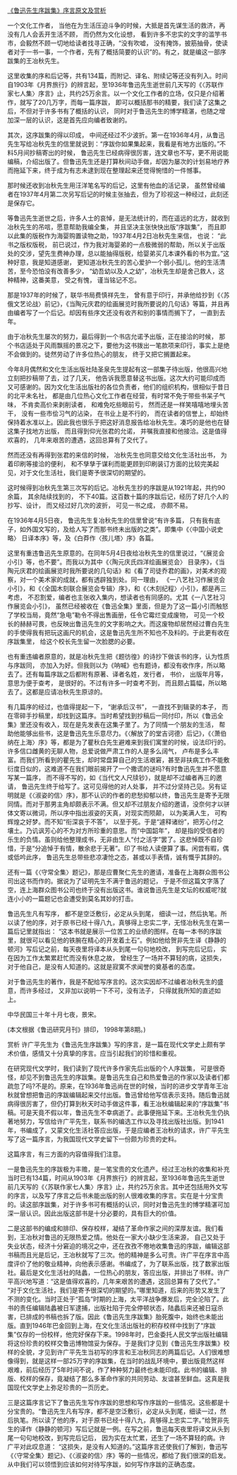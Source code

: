 [《鲁迅先生序跋集》序言原文及赏析](https://www.vrrw.net/wx/14279.html)

一个文化工作者， 当他在为生活压迫斗争的时候，大抵是首先谋生活的救济，再没有几人会丢开生活不顾， 而仍然为文化设想， 看到许多不忠实的文字的滥竽书市，会毅然不顾一切地给读者找寻正确，“没有吹嘘， 没有掩饰，披筋抽骨，使读者对于一书一事，一个作者，先有了概括简要的认识”的。有之，就是编这一部序跋集的王冶秋先生。

这里收集的序和后记等，共有134篇，而附记、译名、附续记等还没有列入。时间自1903年《月界旅行》的辨言起，至1936年鲁迅先生逝世前几天写的《〈苏联作家七人集〉序言》止，共约25万余言。以一个文化工作者的立场，仅只是介绍著作，就写了20几万字，而每一篇序跋， 即可以概括那书的精要，我们读了这集之后，不但对于许多书有了概括的认识， 同时对于鲁迅先生的博学精湛，也随之增加深一层的认识，这是首先应向编者致谢的。

其次，这序跋集的得以印成， 中间还经过不少波折。第一在1936年4月，从鲁迅先生写给冶秋先生的信里就说到：“序跋你如果集起来，我看是有地方出版的。”不料5月间抄稿寄出的时候， 鲁迅先生已经病得很厉害，连文章也不写，更不用说能编稿，介绍出版了。但鲁迅先生还是打算秋间动手做，却因为屡次的计划易地疗养而拖延下来，终于成为有志未逮到现在整理起来还觉得惋惜的一件憾事。

那时候还收到冶秋先生用汪洋笔名写的后记，这里有他血的活记录， 虽然曾经编者在1937年4月第二次另写后记的时候主张抽去，但为了珍视这一种经过，此刻还是保存它。

等鲁迅先生逝世之后，许多人士的哀悼，是无法统计的，而在遥远的北方，就收到冶秋先生的吊唁，愿意帮助我编全集， 并且坚决主张快快出版“序跋集”， 而且即以此集的版税作为海婴购置读物之助，1937年4月2日冶秋先生来信， 也说： “此书之版权版税， 前已说过，作为我对海婴弟的一点极微弱的帮助，所以关于出版处的交涉，望先生费神办理，总以能抽得版税，给婴弟买几本课外看的书为宜。”这种好意，我是知道感谢， 更知道冶秋先生的苦心爱护一个弱小孤儿。他的生活清苦，至今恐怕没有改善多少， “幼吾幼以及人之幼”，冶秋先生却是舍己救人，这种精神，这番美意， 受之有愧， 谨当铭记不忘。

那是1937年的时候了，联华书局费慎祥先生， 曾有意于印行，并承他给抄到《〈苏俄文艺论战〉前记》，《当陶元庆君的绘画展览时我所要说的几句话》等篇，并且再由编者写了一个后记。却因有些序文还没有收齐和别的事情而搁下了， 一直到去年。



由于冶秋先生屡次的努力，最后得到一个书店允诺予出版，正在接洽的时候， 那个书店适处于风雨飘摇的景况之下，要他为这书拨出一笔款项来印行，事实上是绝不会做到的。徒然劳动了许多位热心的朋友， 终于又把它搁置起来。

今年8月偶然和文化生活出版社陆圣泉先生提起有这一部集子待出版，他很高兴地立刻把抄稿带了去，过了几天， 他告诉我愿意替这书出版。这次大约可能印成而又可感谢的。因为文化生活出版社的各位负责者，他们的组织机构，很相似于昔日的北平未名社， 都是由几位热心文化工作者在经营，有时常不免于带些书呆子气味， 不肯卖高价来剥削读者， 和难免吃些眼前亏， 然而还是一样笑嘻嘻地埋头苦干， 没有一些市侩习气的沾染， 在书业上是不行的， 而在读者的信誉上，却始终保持着水准以上。因此我也很乐于把这好消息报告给冶秋先生。凑巧的是他也在替这集子找地方出版， 而且得到仰光张君的允诺， 并嘱我直接和他接洽。这是值得欢喜的， 几年来艰苦的遭遇，这回总算有了交代了。

然而还没有再得到张君的来信的时候， 冶秋先生也同意交给文化生活社出书， 为着印刷等接洽的便利， 和不孳孳于谋利而能更顾到印刷装订方面的比较完美起见，对于文化生活社，我们是寄予很深切的期望的。

这时候得到冶秋先生第三次写的后记。冶秋先生抄的序跋是从1921年起，共约90余篇， 其余陆续找到的， 不下40篇。这百数十篇的序跋后记，经历了好几个人的抄写、设计， 而又经过好几次的波折， 可见一书之成， 亦颇不易。

在1936年4月5日夜， 鲁迅先生复冶秋先生的信里曾说“有许多篇， 只有我有底子，如外国文写的，及给人写了而那书终未出版的之类”。即集中《〈中国小说史略〉 日译本序》等，及《白莽作〈孩儿塔〉序》各篇。

这里有重违鲁迅先生原意的。在同年5月4日夜给冶秋先生的信里说过，“《展览会小引》等，也不要”。而我以为其中《〈陶元庆氏四洋绘画展览会〉 目录序》，《当陶元庆君的绘画展览时我所要说的几句话》和《看了司徒乔君的画》，对美术的观察，对一个美术家的成就，都有透辟独到处。同一理由， 《一八艺社习作展览会小引》，和《〈全国木刻联合展览会专辑〉序》，和《〈木刻纪程〉小引》，都是再三考虑， 不忍割爱，编者也主张收入集内，想读者也有同感的。尤其《一八艺社习作展览会小引》， 虽然已经被收在《鲁迅全集》里面，但是为了这一篇小引而触怒了学校当局，竟然“急电”勒令不得出售画册，任令它霉烂变成废物， 可见一个校长的赫赫可畏，也反映出鲁迅先生的文字影响之大。而这废物却居然经过曹白先生的手使得我有把玩这画尺的机会，这是鲁迅先生所不知也不及料的。于此更有收在序跋集里， 给这个校长先生留一次脸腮的必要。

也有重违编者原意的，就是冶秋先生把《题彷徨》的诗抄下做该书的序，认为性质与序跋同， 亦加入为好。但我则以为《呐喊》也有题诗，都没有收作序，所以略去了。还有每篇序跋之后都附有原著、译者名姓，发行者， 书价， 出版年月等，意思为便于查考， 是很好的。不过有许多一时查考不到， 而且颇占篇幅，所以略去了。这都是应请冶秋先生原谅的。

有几篇序的经过，也值得提起一下， “谢承后汉书”， 一直找不到辑录的本子， 而在零碎手抄稿里，却找到这篇序。当时希望找到抄稿后一同付印，所以《鲁迅全集》里还没有收入，现在是先发表在这集子里了。为了同情一个朋友的生活， 帮助他能够出些书，这是鲁迅先生乐意尽力。《〈解放了的堂吉诃德〉后记》，《〈萧伯纳在上海〉序》等，都是为了瞿秋白先生避难来到我们寓里的时候，设法印行的。许多信口雌黄的无聊人物，总爱说做严肃工作的人是多么阔气， 卢布是多么丰富。而我们所看到的瞿先生，却时常盘算自己的生活艰窘，甚至非扶病工作不能敷衍度日似的，这难道不在我们眼前揭开了一个撒谎的谜吗?有时鲁迅先生并不愿意写某一篇序， 而不得不写的，如《当代文人尺牍钞》，就是却不过编者再三的邀请， 鲁迅先生终于给写了。这可见得他的对人处事， 并不过分坚持己见。另有证明就是《〈淑姿的信〉序》，那不认识的作者的悲愁抑郁以终，鲁迅先生是寄予无限同情。而对于那男主角却颇表示不满。但又却不过朋友介绍的邀请，没奈何才以骈体文寄以微词，所以序中指出淑姿的天真，对现实而陨颠， 以为美满人生， 可构辉煌之好梦。而不知“衔深哀于不答”， 以至于死。于是“遽释诸纷”，把芳心付之壤土。乃讥讽芳心的不为对方所珍重的意思。而“中国韶年”， 却是指的受信者的乐生的负情。虽则给他整理成书，无非由生人“付之活字”罢了。这悲悼既不自珍惜，于是“分追悼于有情，散余悲于无著”。印了书给人读便算了事。闲尝有暇，偶或低吟此序， 鲁迅先生总带些悲凉凄怆之态，甚或以手表情，诚有慨乎其辞的。

还有一篇《〈守常全集〉题记》，那是应曹聚仁先生的邀请，准备在上海群众图书公司出这书而作的。据说为了证明先生不满于鲁迅的题记， 于是不但这篇文字落了空，连上海群众图书公司也终于没有出版这书。谁说鲁迅先生是文坛的权威呢?就连小小的一篇题记也会遭受到莫名其妙的打击。

鲁迅先生凡有写序， 都不是空泛敷衍，必定从头到尾， 细读一过，然后执笔。所以读了他的序，对于原书已经十得八九，真够得上忠实二字，无怪冶秋先生在第一篇后记里就指出： “这本书就是展示一位苦工的业绩的图样。在每一本书的序跋里，就很可以看见他的铁腕在精心的开发着土石”。例如他给贺非先生译《静静的顿河》写后记之前，每天夜里将译本从头到尾一句句地校改， 到写完后记后， 实在因为工作太繁累赶忙而没有休息之故， 曾经生了一场并不算轻的病，这损失，对于他自己，是没有人知道的。这就是寂寞不求闻誉的奠基者的态度。

对于鲁迅先生的著作，我是不配给写序言的。这次实因却不过编者冶秋先生的盛意，而许多经过， 又非加以说明一下不可，没有法子， 只得就我所知的直述如上。

中华民国三十年十月七夜，景宋。

(本文根据《鲁迅研究月刊》排印， 1998年第8期。)

赏析 许广平先生为《鲁迅先生序跋集》写的序言，是一篇在现代文学史上颇有学术价值，感情又十分真挚的序言。应当引起我们的珍惜和重视。

在研究现代文学时，我们读到了现代许多作家先后出版的个人序跋集， 可是很奇怪，却见不到鲁迅先生的序跋集。是鲁迅先生自己和热爱鲁迅的作家以及读者们都疏忽了吗?不是的。原来，在1936年鲁迅尚在世的时候，当时的进步文学青年王冶秋就曾想把鲁迅的序跋编辑起来交付出版。鲁迅曾给他写信表示支持。随后鲁迅就病得很厉害了，但仍打算到秋天时动手做这件事，看王冶秋编辑起来的“序跋集”书稿。可是天竟不假以年，鲁迅先生不幸病逝了。此事便拖延下来。王冶秋先生仍执著地努力，写信给许广平先生，联系书的编选工作以及寻找出版社出版。到1941年，书编成了，又蒙文化生活社答应出版，于是应编者王冶秋的请求，许广平先生写了这一篇序言，为我国现代文学史留下一份颇为珍贵的史料。

这篇序言，有三方面的内容值得我们注意。

一是鲁迅先生的序跋极为丰赡，是一笔宝贵的文化遗产。经过王冶秋的收集和补充当时已有134篇，时间从1903年《月界旅行》的辨言起，至1936年鲁迅先生逝世前几天写的《〈苏联作家七人集〉序言》止，共约25万余言。其中还包括用外文写的序言，以及写了序言之后书未能出版的别人很难收集的序言。实在是十分宝贵的。读这部序跋集，对于许多书可有概括的认识，同时对鲁迅先生的博学精湛可加深一层认识。因此出版这部书是十分必要的，具有巨大的价值。

二是这部书的编成和排印、保存校样，凝结了革命作家之间的深厚友谊。我们看到，王冶秋对鲁迅的无限热爱之情。他处在一家大小缺少生活来源， 自己又处于失业状态，经济十分窘迫的境况之中，还在孜孜不倦地收集鲁迅的序跋，编辑这部书稿而且光是后记，王冶秋就写了三次。他的精神是多么可贵。许广平在序言中高度评价了他的敬业精神，向他表示感谢。书编成了，为了联系出版，找了数家出版社。最后是文化生活社的陆蠡，一位热心的朋友，答应出版，并排出了书样。许广平高兴地写道：“这是值得欢喜的，几年来艰苦的遭遇，这回总算有了交代了。” “对于文化生活社，我们是寄予很深切的期望的。”哪里知道，后来的形势又发生了不测的变化。当时正处于“孤岛”时期的上海，太平洋战争爆发后，完全沦陷了。此书的责任编辑陆蠡被日军逮捕，出版社陷于完全停顿状态，陆蠡后来还被日寇杀害，已排成的书稿也拆了版。因此《鲁迅先生序跋集》胎死腹中，始终也未能出版。直到1946年巴金回到上海，在文化生活出版社的积存校样中找到了“序跋集”仅存的一份校样，他完好保存下来。1998年时，巴金委托人民文学出版社编辑将这份珍贵的校样交鲁迅博物馆妥为保存。于是我们才见到《鲁迅先生序跋集》校样的全貌，才见到许广平先生当初写的序言和王冶秋同志的两篇后记。人们很难想像得到，就是这样一部25万字的序跋集，在当时的战乱环境中，要出版竟然这样艰难，前后经历了5年时间不说，作了种种努力最终也未能印成。此书的编辑、排版、校样的保存，竟凝结了那么多革命作家的共同劳动、友谊甚至鲜血。这真是我国现代文学史上弥足珍贵的一页历史。

三是这篇序言记下了鲁迅先生写作序跋的思想和写作序跋的一些情况。这些都是十分宝贵的。“鲁迅先生凡有写序，都不是空泛敷衍，必定从头到尾，细读一过，然后执笔。所以读了他的序，对于原书已经十得八九，真够得上忠实二字。”给贺非先生的译作《静静的顿河》写后记就是一例。在写之前，鲁迅每天夜里将译文从头到尾一句句地校改，到写完后记后， 因为实在太忙累，还生了一场不算轻的病。许广平对此叹息道： “这损失，是没有人知道的。”这篇序言还使我们了解到，鲁迅写《〈守常全集〉题记》、《〈淑姿的信〉序》等的一些情况，都给了我们很深的启发。从中我们可以领悟到应该如何对待写序跋，如何写作序跋的正确态度。

